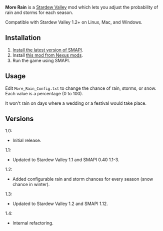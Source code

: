 **More Rain** is a [Stardew Valley](http://stardewvalley.net/) mod which lets you adjust the
probability of rain and storms for each season.

Compatible with Stardew Valley 1.2+ on Linux, Mac, and Windows.

## Installation
1. [Install the latest version of SMAPI](https://github.com/Pathoschild/SMAPI/releases).
2. Install [this mod from Nexus mods](http://www.nexusmods.com/stardewvalley/mods/441).
3. Run the game using SMAPI.

## Usage
Edit `More_Rain_Config.txt` to change the chance of rain, storms, or snow. Each value is a
percentage (0 to 100).

It won't rain on days where a wedding or a festival would take place.

## Versions
1.0:
* Initial release.

1.1:
* Updated to Stardew Valley 1.1 and SMAPI 0.40 1.1-3.

1.2:
* Added configurable rain and storm chances for every season (snow chance in winter).

1.3:
* Updated to Stardew Valley 1.2 and SMAPI 1.12.

1.4:
* Internal refactoring.
